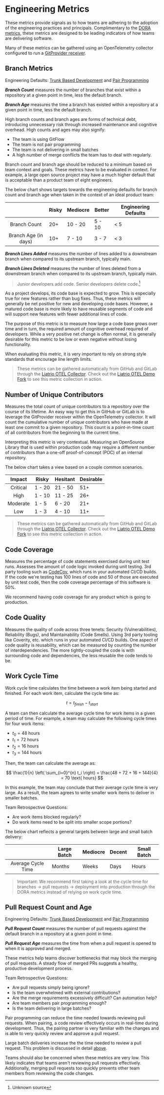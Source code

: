 # Engineering Metrics

These metrics provide signals as to how teams are adhering to the adoption of
the engineering practices and principals. Complimentary to the
[DORA metrics][dora], these metrics are designed to be leading
indicators of how teams are delivering software.

Many of these metrics can be gathered using an OpenTelemetry collector
configured to run a [GitProvider receiver][gitprovider].

[dora]: https://dora.dev/
[gitprovider]: https://github.com/open-telemetry/opentelemetry-collector-contrib/tree/main/receiver/gitproviderreceiver

## Branch Metrics

Engineering Defaults: [Trunk Based Development][tbd] and [Pair Programming][pp]

***Branch Count*** measures the number of branches that exist within a
repository at a given point in time, less the default branch.

***Branch Age*** measures the time a branch has existed within a repository at a
given point in time, less the default branch.

High branch counts and branch ages are forms of technical debt, introducing
unnecessary risk through increased maintenance and cognitive overhead. High
counts and ages may also signify:

* The team is using GitFlow
* The team is not pair programming
* The team is not delivering in small batches
* A high number of merge conflicts the team has to deal with regularly.

Branch count and branch age should be reduced to a minimum based on team context
and goals. These metrics have to be evaluated in context. For example, a large
open source project may have a much higher default that is acceptable than a
product team of eight engineers.

The below chart shows targets towards the engineering defaults for branch count
and branch age when taken in the context of an ideal product team:

|                      | Risky | Mediocre | Better | Engineering Defaults |
|:--------------------:|-------|----------|--------|----------------------|
| Branch Count         | 20+   | 10 - 20  | 5 - 10 | < 5                  |
| Branch Age (in days) | 10+   | 7 - 10   | 3 - 7  | < 3                  |

***Branch Lines Added*** measures the number of lines added to a downstream
branch when compared to its upstream branch, typically main.

***Branch Lines Deleted*** measures the number of lines deleted from a downstream
branch when compared to its upstream branch, typically main.

> Junior developers add code. Senior developers delete code.[^seniority]

As a project develops, its code base is expected to grow. This is especially
true for new features rather than bug fixes. Thus, these metrics will generally
be net positive for new and developing code bases. However, a matured code base
is more likely to have reusable segments of code and will support new features
with fewer additional lines of code.

The purpose of this metric is to measure how large a code base grows over time
and in turn, the required amount of cognitive overhead required of developers.
While a very positive net change is often normal, it is generally desirable for
this metric to be low or even negative without losing functionality.

When evaluating this metric, it is very important to rely on strong style
standards that encourage line length limits.

> These metrics can be gathered automatically from GitHub and GitLab through the
> [Liatrio OTEL Collector][lcol]. Check out the [Liatrio OTEL Demo Fork][demo]
> to see this metric collection in action.

## Number of Unique Contributors

Measures the total count of unique contributors to a repository over the course
of its lifetime. An easy way to get this in GitHub or GitLab is to leverage the
GitProvider receiver within the OpenTelemetry collector. It will count the
cumulative number of unique contributors who have made at least one commit to a
given repository. This count is a point-in-time count of all contributors from
the beginning to the current time.

Interpreting this metric is very contextual. Measuring an OpenSource Library
that is used within production code may require a different number of
contributors than a one-off proof-of-concept (POC) of an internal repository.

The below chart takes a view based on a couple common scenarios.

|  Impact  | Risky  | Hesitant | Desirable |
|:--------:|--------|----------|-----------|
| Critical | 1 - 20 | 21 - 50  | 51+       |
| High     | 1 - 10 | 11 - 25  | 26+       |
| Moderate | 1 - 5  | 6 - 20   | 21+       |
| Low      | 1 - 3  | 4 - 10   | 11+       |

> These metrics can be gathered automatically from GitHub and GitLab through the
> [Liatrio OTEL Collector][lcol]. Check out the [Liatrio OTEL Demo Fork][demo]
> to see this metric collection in action.

## Code Coverage

Measures the percentage of code statements exercised during unit test runs.
Assesses the amount of code logic invoked during unit testing. 3rd party tooling
such as [CodeCov][codecov], which runs in your automated CI/CD builds. If the
code we're testing has 100 lines of code and 50 of those are executed by unit
test code, then the code coverage percentage of this software is 50%.

[codecov]: https://app.codecov.io/gh/open-telemetry/opentelemetry-collector-contrib

We recommend having code coverage for any product which is going to production.

## Code Quality

Measures the quality of code across three tenets: Security (Vulnerabilities),
Reliability (Bugs), and Maintainability (Code Smells). Using 3rd party tooling
like Coverity, etc. which runs in your automated CI/CD builds. One aspect of
code quality is reusability, which can be measured by counting the number of
interdependencies. The more tightly-coupled the code is with surrounding code
and dependencies, the less reusable the code tends to be.

## Work Cycle Time

Work cycle time calculates the time between a work item being started and
finished. For each work item, calculate the cycle time as:

$$
t = t_{finish} - t_{start}
$$

A team can then calculate the average cycle time for work items in a given
period of time. For example, a team may calculate the following cycle times for
four work items:

* $t_0 = 48$ hours
* $t_1 = 72$ hours
* $t_2 = 16$ hours
* $t_3 = 144$ hours

Then, the team can calculate the average as:

$$
\frac{1}{n}
\left(
  \sum_{i=0}^{n}
  t_i
\right)
= \frac{48 + 72 + 16 + 144}{4}
= 70
\text{ hours}
$$

In this example, the team may conclude that their average cycle time is very
large. As a result, the team agrees to write smaller work items to deliver in
smaller batches.

Team Retrospective Questions:

* Are work items blocked regularly?
* Do work items need to be split into smaller scope portions?

The below chart reflects a general targets between large and small batch delivery:

|                    | Large Batch | Mediocre | Decent | Small Batch |
|:------------------:|-------------|----------|--------|-------------|
| Average Cycle Time | Months      | Weeks    | Days   | Hours       |

> Important: We recommend first taking a look at the cycle time for branches ->
pull requests -> deployment into production through the DORA metrics instead of
relying on work cycle time.


## Pull Request Count and Age

Engineering Defaults: [Trunk Based Development][tbd] and [Pair Programming][pp]

***Pull Request Count*** measures the number of pull requests against the
default branch in a repository at a given point in time.

***Pull Request Age*** measures the time from when a pull request is opened to
when it is approved and merged.

These metrics help teams discover bottlenecks that may block the merging of pull
requests. A steady flow of merged PRs suggests a healthy, productive development
process.

Team Retrospective Questions:

* Are pull requests simply being ignore?
* Is the team overwhelmed with external contributions?
* Are the merge requirements excessively difficult? Can automation help?
* Are team members pair programming enough?
* Is the team delivering in large batches?

Pair programming can reduce the time needed towards reviewing pull requests.
When pairing, a code review effectively occurs in real-time during development.
Thus, the pairing partner is very familiar with the changes and is able to very
quickly review and approve a pull request.

Large batch deliveries increase the the time needed to review a pull request.
This problem is discussed in detail [above](#branch-metrics).

Teams should also be concerned when these metrics are very low. This likely
indicates that teams aren't reviewing pull requests effectively. Additionally,
merging pull requests too quickly prevents other team members from reviewing the
code changes.

[^seniority]: Unknown source

[tbd]: ../../engineering-defaults.md#trunk-based-development
[pp]: ../../engineering-defaults.md#pair-programming
[demo]: https://github.com/liatrio/opentelemetry-demo/blob/main/docs/delivery.md
[lcol]: https://github.com/liatrio/liatrio-otel-collector/
